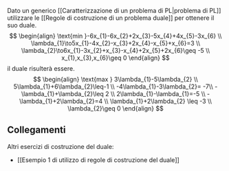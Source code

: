 Dato un generico [[Caratterizzazione di un problema di PL|problema di PL]] utilizzare le [[Regole di costruzione di un problema duale]] per ottenere il suo duale.
$$
\begin{align}
\text{min }-6x_{1}-6x_{2}+2x_{3}-5x_{4}+4x_{5}-3x_{6} \\
\lambda_{1}\to5x_{1}-4x_{2}-x_{3}+2x_{4}-x_{5}+x_{6}=3 \\
\lambda_{2}\to6x_{1}-3x_{2}+x_{3}-x_{4}+2x_{5}+2x_{6}\geq -5 \\
x_{1},x_{3},x_{6}\geq 0
\end{align}
$$
il duale risulterà essere.
$$
\begin{align}
\text{max } 3\lambda_{1}-5\lambda_{2} \\
5\lambda_{1}+6\lambda_{2}\leq-1 \\
-4\lambda_{1}-3\lambda_{2}= -7\\
-\lambda_{1}+\lambda_{2}\leq 2 \\
2\lambda_{1}-\lambda_{1}=-5 \\
-\lambda_{1}+2\lambda_{2}=4 \\
\lambda_{1}+2\lambda_{2} \leq -3 \\
\lambda_{2}\geq 0
\end{align}
$$
## Collegamenti
Altri esercizi di costruzione del duale:
- [[Esempio 1 di utilizzo di regole di costruzione del duale]]
